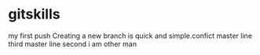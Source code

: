 # gitskills
my first push
Creating a new branch is quick and simple.confict
master line third
master line second
i am other man
